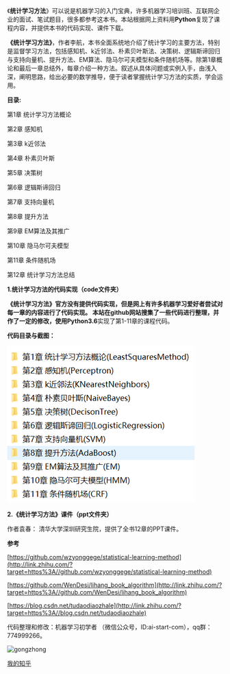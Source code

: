 《**统计学习方法**》可以说是机器学习的入门宝典，许多机器学习培训班、互联网企业的面试、笔试题目，很多都参考这本书。本站根据网上资料用**Python**复现了课程内容，并提供本书的代码实现、课件下载。

**《统计学习方法》**，作者李航，本书全面系统地介绍了统计学习的主要方法，特别是监督学习方法，包括感知机、k近邻法、朴素贝叶斯法、决策树、逻辑斯谛回归与支持向量机、提升方法、EM算法、隐马尔可夫模型和条件随机场等。除第1章概论和最后一章总结外，每章介绍一种方法。叙述从具体问题或实例入手，由浅入深，阐明思路，给出必要的数学推导，便于读者掌握统计学习方法的实质，学会运用。

**目录:**

第1章 统计学习方法概论

第2章 感知机

第3章 k近邻法

第4章 朴素贝叶斯

第5章 决策树

第6章 逻辑斯谛回归

第7章 支持向量机

第8章 提升方法

第9章 EM算法及其推广

第10章 隐马尔可夫模型

第11章 条件随机场

第12章 统计学习方法总结

**1.统计学习方法的代码实现（code文件夹）**

**《统计学习方法》**官方没有提供代码实现，但是网上有许多机器学习爱好者尝试对每一章的内容进行了代码实现。  本站在github网站搜集了一些代码进行整理，并作了一定的修改，使用**Python3.6**实现了第1-11章的课程代码。

**代码目录与截图：**

![1543246677825](images/1543246677825.png)

**2.《统计学习方法》课件（ppt文件夹）**

作者袁春： 清华大学深圳研究生院，提供了全书12章的PPT课件。

**参考**  

[https://github.com/wzyonggege/statistical-learning-method](http://link.zhihu.com/?target=https%3A//github.com/wzyonggege/statistical-learning-method)

[https://github.com/WenDesi/lihang_book_algorithm](http://link.zhihu.com/?target=https%3A//github.com/WenDesi/lihang_book_algorithm)

[https://blog.csdn.net/tudaodiaozhale](http://link.zhihu.com/?target=https%3A//blog.csdn.net/tudaodiaozhale)

代码整理和修改：机器学习初学者   （微信公众号，ID:ai-start-com），qq群：774999266。

![gongzhong](/images/gongzhong.png)

[我的知乎](https://www.zhihu.com/people/fengdu78)